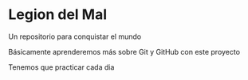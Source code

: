 # Legion del Mal

Un repositorio para conquistar el mundo

Básicamente aprenderemos más sobre Git y GitHub con este proyecto

Tenemos que practicar cada dia
